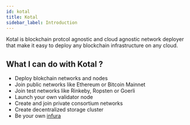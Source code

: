 ```yaml
---
id: kotal
title: Kotal
sidebar_label: Introduction
---
```


Kotal is blockchain protcol agnostic and cloud agnostic network deployer that make it easy to deploy any blockchain infrastructure on any cloud.

## What I can do with Kotal ?
* Deploy blokchain networks and nodes
* Join public networks like Ethereum or Bitcoin Mainnet
* Join test networks like Rinkeby, Ropsten or Goerli
* Launch your own validator node
* Create and join private consortium networks
* Create decentralized storage cluster
* Be your own [infura](https://infura.io)